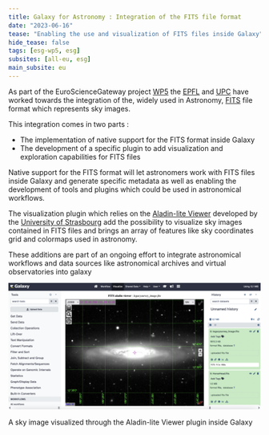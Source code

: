 ```yaml
---
title: Galaxy for Astronomy : Integration of the FITS file format
date: "2023-06-16"
tease: "Enabling the use and visualization of FITS files inside Galaxy"
hide_tease: false
tags: [esg-wp5, esg]
subsites: [all-eu, esg]
main_subsite: eu
---
```


As part of the EuroScienceGateway project [WP5](https://galaxyproject.org/projects/esg/news/?tag=esg-wp5) the [EPFL](https://www.epfl.ch/en/) and [UPC](https://apc.u-paris.fr/APC_CS/) have worked towards the integration of the, widely used in Astronomy, [FITS](https://fits.gsfc.nasa.gov/fits_primer.html) file format which represents sky images.

This integration comes in two parts :

-   The implementation of native support for the FITS format inside Galaxy
-   The development of a specific plugin to add visualization and exploration capabilities for FITS files  

Native support for the FITS format will let astronomers work with FITS files inside Galaxy and generate specific metadata as well as enabling the development of tools and plugins which could be used in astronomical workflows.

The visualization plugin which relies on the [Aladin-lite Viewer](https://aladin.cds.unistra.fr/#AladinLite) developed by the [University of Strasbourg](https://www.unistra.fr/) add the possibility to visualize sky images contained in FITS files and brings an array of features like sky coordinates grid and colormaps used in astronomy.

These additions are part of an ongoing effort to integrate astronomical workflows and data sources like astronomical archives and virtual observatories into galaxy

<div class="center">
<div class="img-sizer" style="width: 100%">

![A sky image visualized with the Aladin-lite Viewer inside Galaxy](fitsimageviewerplugin.png)

</div>  

<figcaption>
  A sky image visualized through the Aladin-lite Viewer plugin inside Galaxy
</figcaption>
</div>  